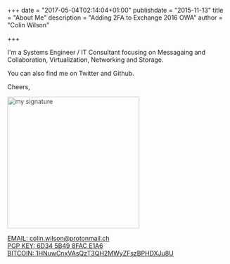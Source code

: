 +++
date = "2017-05-04T02:14:04+01:00"
publishdate = "2015-11-13"
title = "About Me"
description = "Adding 2FA to Exchange 2016 OWA"
author = "Colin Wilson"

+++

I'm a Systems Engineer / IT Consultant focusing on Messagaing and Collaboration, Virtualization, Networking and Storage.

You can also find me on Twitter and Github.

Cheers,

<img src="/img/my_sig.png" alt="my signature" style="width: 300px; opacity: 0.8"/>

<a href="mailto:colin.wilson@protonmail.ch" target="_blank" class="f6 dib black-60 no-underline hover-gray"><span class="fw7 black-80">EMAIL:</span> colin.wilson@protonmail.ch</a><br />
<a href="https://keybase.io/colinwilson/pgp_keys.asc" target="_blank" class="f6 dib black-60 no-underline hover-gray"><span class="fw7 black-80">PGP KEY:</span> 6D34 5B49 8FAC E1A6</a><br />
<a href="https://blockchain.info/payment_request?address=1HNuwCnxVAsQzT3QH2MWyZFszBPHDXJu8U" target="_blank" class="f6 dib black-60 no-underline hover-gray"><span class="fw7 black-80">BITCOIN:</span> 1HNuwCnxVAsQzT3QH2MWyZFszBPHDXJu8U</a>
